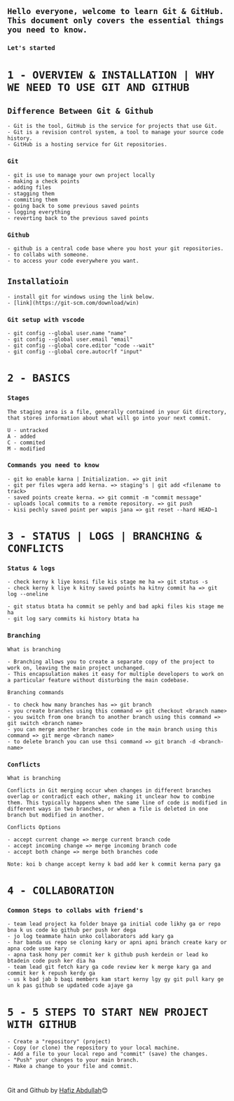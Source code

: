 ## `Hello everyone, welcome to learn Git & GitHub. This document only covers the essential things you need to know.`

### `Let's started`

# `1 - OVERVIEW & INSTALLATION | WHY WE NEED TO USE GIT AND GITHUB`

## `Difference Between Git & Github`

```
- Git is the tool, GitHub is the service for projects that use Git.
- Git is a revision control system, a tool to manage your source code history.
- GitHub is a hosting service for Git repositories.
```

### `Git`
```
- git is use to manage your own project locally
- making a check points 
- adding files 
- stagging them
- commiting them
- going back to some previous saved points 
- logging everything
- reverting back to the previous saved points
```

### `Github`

```
- github is a central code base where you host your git repositories. 
- to collabs with someone.
- to access your code everywhere you want.
```


## `Installatioin`

```
- install git for windows using the link below.
- [link](https://git-scm.com/download/win)
```

### `Git setup with vscode`

```
- git config --global user.name "name"
- git config --global user.email "email"
- git config --global core.editor "code --wait"
- git config --global core.autocrlf "input"
```

#

# `2 - BASICS`

### `Stages`

```
The staging area is a file, generally contained in your Git directory, that stores information about what will go into your next commit.
```

```
U - untracked
A - added
C - commited
M - modified
```


### `Commands you need to know`

```
- git ko enable karna | Initialization. => git init
- git per files wgera add kerna. => staging's | git add <filename to track>
- saved points create kerna. => git commit -m "commit message"
- uploads local commits to a remote repository. => git push
- kisi pechly saved point per wapis jana => git reset --hard HEAD~1
```
#

# `3 - STATUS | LOGS | BRANCHING & CONFLICTS`

###  `Status & logs`
```
- check kerny k liye konsi file kis stage me ha => git status -s 
- check kerny k liye k kitny saved points ha kitny commit ha => git log --oneline

- git status btata ha commit se pehly and bad apki files kis stage me ha
- git log sary commits ki history btata ha
```

### `Branching`

`What is branching`

```
- Branching allows you to create a separate copy of the project to work on, leaving the main project unchanged.
- This encapsulation makes it easy for multiple developers to work on a particular feature without disturbing the main codebase.
```
`Branching commands`

```
- to check how many branches has => git branch
- you create branches using this command => git checkout <branch name>
- you switch from one branch to another branch using this command => git switch <branch name>
- you can merge another branches code in the main branch using this command => git merge <branch name>
- to delete branch you can use thsi command => git branch -d <branch-name>
```

### `Conflicts`

`What is branching`

```
Conflicts in Git merging occur when changes in different branches overlap or contradict each other, making it unclear how to combine them. This typically happens when the same line of code is modified in different ways in two branches, or when a file is deleted in one branch but modified in another.
```

`Conflicts Options`

```
- accept current change => merge current branch code  
- accept incoming change => merge incoming branch code 
- accept both change => merge both branches code

Note: koi b change accept kerny k bad add ker k commit kerna pary ga
```

# `4 - COLLABORATION`

### `Common Steps to collabs with friend's`

```
- team lead project ka folder bnaye ga initial code likhy ga or repo bna k us code ko github per push ker dega
- jo log teammate hain unko collaborators add kary ga
- har banda us repo se cloning kary or apni apni branch create kary or apna code usme kary
- apna task hony per commit ker k github push kerdein or lead ko btadein code push ker dia ha
- team lead git fetch kary ga code review ker k merge kary ga and commit ker k repush kerdy ga
- us k bad jab b baqi members kam start kerny lgy gy git pull kary ge un k pas github se updated code ajaye ga
```

#
# `5 - 5 STEPS TO START NEW PROJECT WITH GITHUB`

```
- Create a "repository" (project)
- Copy (or clone) the repository to your local machine.
- Add a file to your local repo and "commit" (save) the changes.
- "Push" your changes to your main branch.
- Make a change to your file and commit.
```

#
Git and Github by [Hafiz Abdullah](https://hafizabdullah.site)😊

